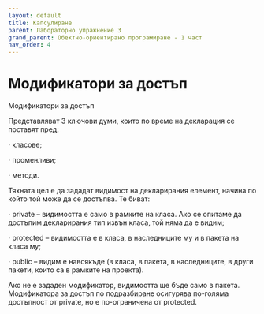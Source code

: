 ```yaml
---
layout: default
title: Капсулиране
parent: Лабораторно упражнение 3
grand_parent: Обектно-ориентирано програмиране - 1 част
nav_order: 4
---
```

# Модификатори за достъп

Модификатори за достъп

&#x20;Представляват 3 ключови думи, които по време на декларация се поставят пред:

·         класове;

·         променливи;

·         методи.

Тяхната цел е да зададат видимост на декларирания елемент, начина по който той може да се достъпва. Те биват:

·         private – видимостта е само в рамките на класа. Ако се опитаме да достъпим декларирания тип извън класа, той няма да е видим;

·         protected – видимостта е в класа, в наследниците му и в пакета на класа му;

·         public – видим е навсякъде (в класа, в пакета, в наследниците, в други пакети, които са в рамките на проекта).

Ако не е зададен модификатор, видимостта ще бъде само в пакета. Модификатора за достъп по подразбиране осигурява по-голяма достъпност от private, но е по-ограничена от protected.
